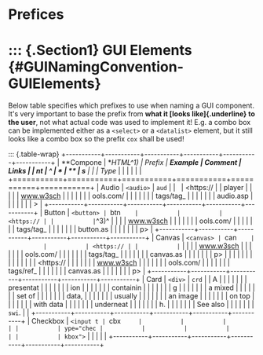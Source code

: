 Prefices
========

::: {.Section1}
GUI Elements {#GUINamingConvention-GUIElements}
============

Below table specifies which prefixes to use when naming a GUI component.
It\'s very important to base the prefix from **what it [looks
like]{.underline} to the user**, not what actual code was used to
implement it! E.g. a combo box can be implemented either as a `<select>`
or a `<datalist>` element, but it still looks like a combo box so the
prefix `cox` shall be used!

::: {.table-wrap}
+-----------+-----------+-----------+-----------+-----------+-----------+
| **Compone | **HTML^1) | **Prefix* | **Example | **Comment | **Links** |
| nt        | ^**       | *         | **        | s**       |           |
| Type**    |           |           |           |           |           |
+===========+===========+===========+===========+===========+===========+
| Audio     | `<audio>` | `aud`     |           |           | <https:// |
| player    |           |           |           |           | www.w3sch |
|           |           |           |           |           | ools.com/ |
|           |           |           |           |           | tags/tag_ |
|           |           |           |           |           | audio.asp |
|           |           |           |           |           | >         |
+-----------+-----------+-----------+-----------+-----------+-----------+
| Button    | `<button> | `btn`     |           |           | <https:// |
|           | `^3)^     |           |           |           | www.w3sch |
|           |           |           |           |           | ools.com/ |
|           |           |           |           |           | tags/tag_ |
|           |           |           |           |           | button.as |
|           |           |           |           |           | p>        |
+-----------+-----------+-----------+-----------+-----------+-----------+
| Canvas    | `<canvas> | `can`     |           |           | <https:// |
|           | `         |           |           |           | www.w3sch |
|           |           |           |           |           | ools.com/ |
|           |           |           |           |           | tags/tag_ |
|           |           |           |           |           | canvas.as |
|           |           |           |           |           | p>        |
|           |           |           |           |           |           |
|           |           |           |           |           | <https:// |
|           |           |           |           |           | www.w3sch |
|           |           |           |           |           | ools.com/ |
|           |           |           |           |           | tags/ref_ |
|           |           |           |           |           | canvas.as |
|           |           |           |           |           | p>        |
+-----------+-----------+-----------+-----------+-----------+-----------+
| Card      | `<div>`   | `crd`     |           | A         |           |
|           |           |           |           | presentat |           |
|           |           |           |           | ion       |           |
|           |           |           |           | containin |           |
|           |           |           |           | g         |           |
|           |           |           |           | a mixed   |           |
|           |           |           |           | set of    |           |
|           |           |           |           | data,     |           |
|           |           |           |           | usually   |           |
|           |           |           |           | an image  |           |
|           |           |           |           | on top    |           |
|           |           |           |           | with data |           |
|           |           |           |           | underneat |           |
|           |           |           |           | h.        |           |
|           |           |           |           | See also  |           |
|           |           |           |           | `swi`.    |           |
+-----------+-----------+-----------+-----------+-----------+-----------+
| Checkbox  | `<input t | `cbx`     |           |           |           |
|           | ype="chec |           |           |           |           |
|           | kbox">`   |           |           |           |           |
+-----------+-----------+-----------+-----------+-----------+-----------+
